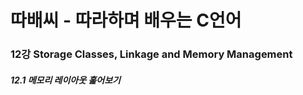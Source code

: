 # 따배씨 - 따라하며 배우는 C언어

### 12강 Storage Classes, Linkage and Memory Management

##### 12.1 메모리 레이아웃 훑어보기

